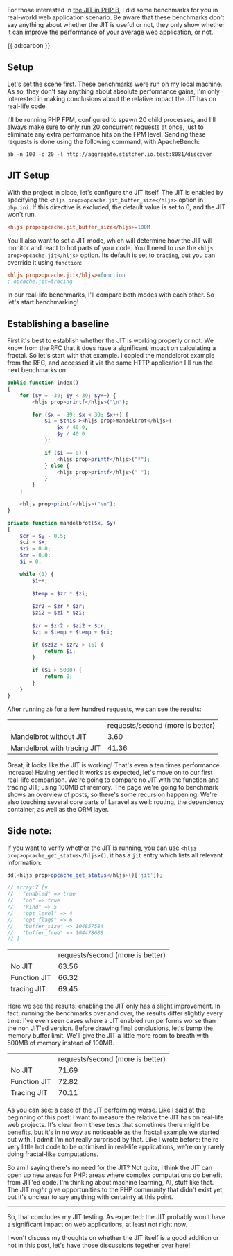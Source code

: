 For those interested in [the JIT in PHP 8](/blog/php-jit), I did some benchmarks for you in real-world web application scenario. Be aware that these benchmarks don't say anything about whether the JIT is useful or not, they only show whether it can improve the performance of your average web application, or not.

{{ ad:carbon }}

## Setup

Let's set the scene first. These benchmarks were run on my local machine. As so, they don't say anything about absolute performance gains, I'm only interested in making conclusions about the relative impact the JIT has on real-life code.

I'll be running PHP FPM, configured to spawn 20 child processes, and I'll always make sure to only run 20 concurrent requests at once, just to eliminate any extra performance hits on the FPM level. Sending these requests is done using the following command, with ApacheBench:

```
ab -n 100 -c 20 -l http://aggregate.stitcher.io.test:8081/discover
``` 

## JIT Setup

With the project in place, let's configure the JIT itself. The JIT is enabled by specifying the `<hljs prop>opcache.jit_buffer_size</hljs>` option in `php.ini`. If this directive is excluded, the default value is set to 0, and the JIT won't run.

```ini
<hljs prop>opcache.jit_buffer_size</hljs>=100M
```

You'll also want to set a JIT mode, which will determine how the JIT will monitor and react to hot parts of your code. You'll need to use the `<hljs prop>opcache.jit</hljs>` option. Its default is set to `tracing`, but you can override it using `function`:

```ini
<hljs prop>opcache.jit</hljs>=function
; opcache.jit=tracing
```

In our real-life benchmarks, I'll compare both modes with each other.
So let's start benchmarking!

## Establishing a baseline

First it's best to establish whether the JIT is working properly or not. We know from the RFC that it does have a significant impact on calculating a fractal. So let's start with that example. I copied the mandelbrot example from the RFC, and accessed it via the same HTTP application I'll run the next benchmarks on:

```php
public function index()
{
    for ($y = -39; $y < 39; $y++) {
        <hljs prop>printf</hljs>("\n");

        for ($x = -39; $x < 39; $x++) {
            $i = $this-><hljs prop>mandelbrot</hljs>(
                $x / 40.0,
                $y / 40.0
            );

            if ($i == 0) {
                <hljs prop>printf</hljs>("*");
            } else {
                <hljs prop>printf</hljs>(" ");
            }
        }
    }

    <hljs prop>printf</hljs>("\n");
}

private function mandelbrot($x, $y)
{
    $cr = $y - 0.5;
    $ci = $x;
    $zi = 0.0;
    $zr = 0.0;
    $i = 0;

    while (1) {
        $i++;
        
        $temp = $zr * $zi;
        
        $zr2 = $zr * $zr;
        $zi2 = $zi * $zi;
        
        $zr = $zr2 - $zi2 + $cr;
        $zi = $temp + $temp + $ci;

        if ($zi2 + $zr2 > 16) {
            return $i;
        }

        if ($i > 5000) {
            return 0;
        }
    }
}
```

After running `ab` for a few hundred requests, we can see the results:

<table>
<tr class="table-head">
    <td></td>
    <td class="right">requests/second (more is better)</td>
</tr>
<tr>
    <td>Mandelbrot without JIT</td>
    <td class="right">3.60</td>
</tr>
<tr>
    <td>Mandelbrot with tracing JIT</td>
    <td class="right">41.36</td>
</tr>
</table>

Great, it looks like the JIT is working! That's even a ten times performance increase! Having verified it works as expected, let's move on to our first real-life comparison. We're going to compare no JIT with the function and tracing JIT; using 100MB of memory. The page we're going to benchmark shows an overview of posts, so there's some recursion happening. We're also touching several core parts of Laravel as well: routing, the dependency container, as well as the ORM layer. 

<div class="sidenote">
<h2>Side note:</h2>

If you want to verify whether the JIT is running, you can use `<hljs prop>opcache_get_status</hljs>()`, it has a `jit` entry which lists all relevant information:

```php
dd(<hljs prop>opcache_get_status</hljs>()['jit']);

// array:7 [▼
//   "enabled" => true
//   "on" => true
//   "kind" => 5
//   "opt_level" => 4
//   "opt_flags" => 6
//   "buffer_size" => 104857584
//   "buffer_free" => 104478688
// ]
```
</div>

<table>
<tr class="table-head">
    <td></td>
    <td class="right">requests/second (more is better)</td>
</tr>
<tr>
    <td>No JIT</td>
    <td class="right">63.56</td>
</tr>
<tr>
    <td>Function JIT</td>
    <td class="right">66.32</td>
</tr>
<tr>
    <td>tracing JIT</td>
    <td class="right">69.45</td>
</tr>
</table>

Here we see the results: enabling the JIT only has a slight improvement. In fact, running the benchmarks over and over, the results differ slightly every time: I've even seen cases where a JIT enabled run performs worse than the non JIT'ed version. Before drawing final conclusions, let's bump the memory buffer limit. We'll give the JIT a little more room to breath with 500MB of memory instead of 100MB.

<table>
<tr class="table-head">
    <td></td>
    <td class="right">requests/second (more is better)</td>
</tr>
<tr>
    <td>No JIT</td>
    <td class="right">71.69</td>
</tr>
<tr>
    <td>Function JIT</td>
    <td class="right">72.82</td>
</tr>
<tr>
    <td>Tracing JIT</td>
    <td class="right">70.11</td>
</tr>
</table>

As you can see: a case of the JIT performing worse. Like I said at the beginning of this post: I want to measure the relative the JIT has on real-life web projects. It's clear from these tests that sometimes there might be benefits, but it's in no way as noticeable as the fractal example we started out with. I admit I'm not really surprised by that. Like I wrote before: the're very little hot code to be optimised in real-life applications, we're only rarely doing fractal-like computations.

So am I saying there's no need for the JIT? Not quite, I think the JIT can open up new areas for PHP: areas where complex computations do benefit from JIT'ed code. I'm thinking about machine learning, AI, stuff like that. The JIT _might_ give opportunities to the PHP community that didn't exist yet, but it's unclear to say anything with certainty at this point. 

---

So, that concludes my JIT testing. As expected: the JIT probably won't have a significant impact on web applications, at least not right now. 

I won't discuss my thoughts on whether the JIT itself is a good addition or not in this post, let's have those discussions together [over here](*https://news.ycombinator.com/item?id=23721344)!  
